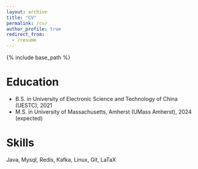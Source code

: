 ```yaml
---
layout: archive
title: "CV"
permalink: /cv/
author_profile: true
redirect_from:
  - /resume
---
```


{% include base_path %}

Education
======
* B.S. in University of Electronic Science and Technology of China (UESTC), 2021
* M.S. in University of Massachusetts, Amherst (UMass Amherst), 2024 (expected)
  
Skills
======
Java, Mysql, Redis, Kafka, Linux, Git, LaTaX

